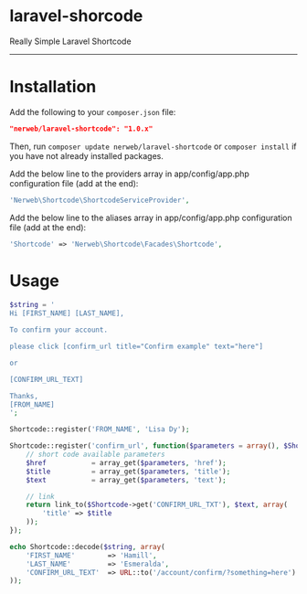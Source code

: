laravel-shorcode
==============

Really Simple Laravel Shortcode

----------

Installation
============

Add the following to your `composer.json` file:

```json
"nerweb/laravel-shortcode": "1.0.x"
```

Then, run `composer update nerweb/laravel-shortcode` or `composer install` if you have not already installed packages.

Add the below line to the providers array in app/config/app.php configuration file (add at the end):

```php
'Nerweb\Shortcode\ShortcodeServiceProvider',
```

Add the below line to the aliases array in app/config/app.php configuration file (add at the end):

```php
'Shortcode' => 'Nerweb\Shortcode\Facades\Shortcode',
```

Usage
====

```php
$string = '
Hi [FIRST_NAME] [LAST_NAME],

To confirm your account.

please click [confirm_url title="Confirm example" text="here"]

or

[CONFIRM_URL_TEXT]

Thanks,
[FROM_NAME]
';

Shortcode::register('FROM_NAME', 'Lisa Dy');

Shortcode::register('confirm_url', function($parameters = array(), $Shortcode) {
    // short code available parameters
    $href           = array_get($parameters, 'href');
    $title          = array_get($parameters, 'title');
    $text           = array_get($parameters, 'text');

    // link
    return link_to($Shortcode->get('CONFIRM_URL_TXT'), $text, array(
        'title' => $title
    ));
});

echo Shortcode::decode($string, array(
    'FIRST_NAME'        => 'Hamill',
    'LAST_NAME'         => 'Esmeralda',
    'CONFIRM_URL_TEXT'  => URL::to('/account/confirm/?something=here')
));
```

[mit-url]: http://opensource.org/licenses/MIT
